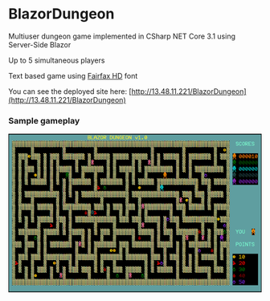 # BlazorDungeon
Multiuser dungeon game implemented in CSharp NET Core 3.1 using Server-Side Blazor

Up to 5 simultaneous players

Text based game using [Fairfax HD](http://www.kreativekorp.com/software/fonts/fairfaxhd.shtml) font 

You can see the deployed site here: [http://13.48.11.221/BlazorDungeon](http://13.48.11.221/BlazorDungeon)

### Sample gameplay ###
![Gameplay](./Resources/gameplay.gif)
